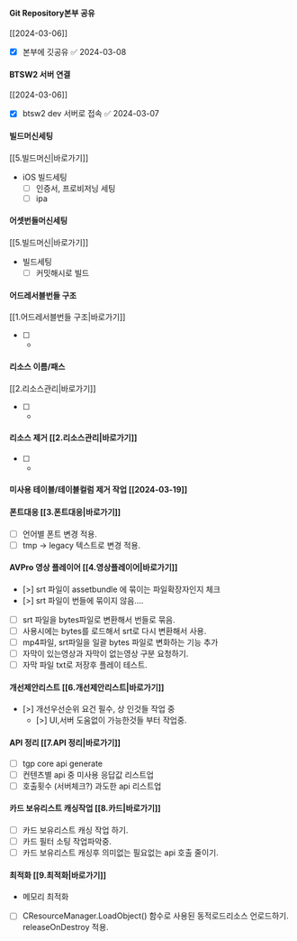 
#### Git Repository본부 공유 
[[2024-03-06]] 
- [x] 본부에 깃공유 ✅ 2024-03-08
#### BTSW2 서버 연결 
[[2024-03-06]]
- [x] btsw2 dev 서버로 접속 ✅ 2024-03-07

#### 빌드머신세팅 
[[5.빌드머신|바로가기]]
- iOS 빌드세팅
	- [ ] 인증서, 프로비저닝 세팅
	- [ ] ipa 

#### 어셋번들머신세팅 
[[5.빌드머신|바로가기]]
- 빌드세팅
	- [ ] 커밋해시로 빌드

#### 어드레서블번들 구조 
[[1.어드레서블번들 구조|바로가기]]
- [ ] - 

#### 리소스 이름/패스 
[[2.리소스관리|바로가기]]
- [ ] - 

#### 리소스 제거 [[2.리소스관리|바로가기]]
- [ ] - 


#### 미사용 테이블/테이블컬럼 제거 작업 [[2024-03-19]]


#### 폰트대응 [[3.폰트대응|바로가기]]
- [ ] 언어별 폰트 변경 적용. 
- [ ] tmp -> legacy 텍스트로 변경 적용.

#### AVPro 영상 플레이어 [[4.영상플레이어|바로가기]]
- [>] srt 파일이 assetbundle 에 묶이는 파일확장자인지 체크 
- [>] srt 파일이 번들에 묶이지 않음....
- [ ] srt 파일을 bytes파일로 변환해서 번들로 묶음.
- [ ] 사용시에는 bytes를 로드해서 srt로 다시 변환해서 사용.
- [ ] mp4파일, srt파일을 일괄 bytes 파일로 변화하는 기능 추가
- [ ] 자막이 있는영상과 자막이 없는영상 구분 요청하기.
- [ ] 자막 파일 txt로 저장후 플레이 테스트.

#### 개선제안리스트 [[6.개선제안리스트|바로가기]]
- [>] 개선우선순위 요건 필수, 상 인것들 작업 중
	- [>] UI,서버 도움없이 가능한것들 부터 작업중.

#### API 정리 [[7.API 정리|바로가기]]
- [ ] tgp core api generate 
- [ ] 컨텐츠별 api 중 미사용 응답값 리스트업 
- [ ] 호출횟수 (서버체크?) 과도한 api 리스트업 

#### 카드 보유리스트 캐싱작업 [[8.카드|바로가기]]
- [ ] 카드 보유리스트 캐싱 작업 하기.
- [ ] 카드 필터 소팅 작업파악중.
- [ ] 카드 보유리스트 캐싱후 의미없는 필요없는 api 호출 줄이기.

#### 최적화 [[9.최적화|바로가기]]
 - 메모리 최적화
 - [ ]  CResourceManager.LoadObject() 함수로 사용된 동적로드리소스 언로드하기. releaseOnDestroy 적용.


